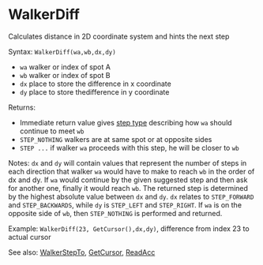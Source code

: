 # WalkerDiff

Calculates distance in 2D coordinate system and hints the next step

Syntax: `WalkerDiff(wa,wb,dx,dy)`

* `wa` walker or index of spot A 
* `wb` walker or index of spot B 
* `dx` place to store the difference in x coordinate 
* `dy` place to store  thedifference in y coordinate 

Returns:

* Immediate return value gives [step type](/api-native-functions/step-definition.md) describing how `wa` should continue to meet `wb`
* `STEP_NOTHING` walkers are at same spot or at opposite sides
* `STEP ...` if walker `wa` proceeds with this step, he will be closer to `wb`

Notes: `dx` and `dy` will contain values that represent the number of steps in each direction that walker `wa` would have to make to reach `wb` in the order of dx and dy. If `wa` would continue by the given suggested step and then ask for another one, finally it would reach `wb`. The returned step is determined by the highest absolute value between `dx` and `dy`. `dx` relates to `STEP_FORWARD` and `STEP_BACKWARDS`, while `dy` is `STEP_LEFT` and `STEP_RIGHT`. If `wa` is on the opposite side of `wb`, then `STEP_NOTHING` is performed and returned.

Example: `WalkerDiff(23, GetCursor(),dx,dy)`, difference from index 23 to actual cursor

See also: [WalkerStepTo](/api-native-functions/walkerstepto.md), [GetCursor](/api-native-functions/getcursor.md), [ReadAcc](/api-native-functions/readacc.md)

